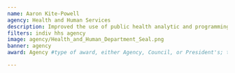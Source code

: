 ```yaml
---
name: Aaron Kite-Powell
agency: Health and Human Services
description: Improved the use of public health analytic and programming tools through collaboration with state and local public health jurisdictions, public health partners, and the CDC. Mr. Powell empowered public health partners to use complex data through user-friendly tools, reducing the likelihood of contagious outbreaks in the future and advancing their capacity to monitor and track potential public health threats.
filters: indiv hhs agency
image: agency/Health_and_Human_Department_Seal.png
banner: agency
award: Agency #type of award, either Agency, Council, or President's; this is case sensitive so make sure to match the options listed exactly. This section generates the format of the card

---
```

